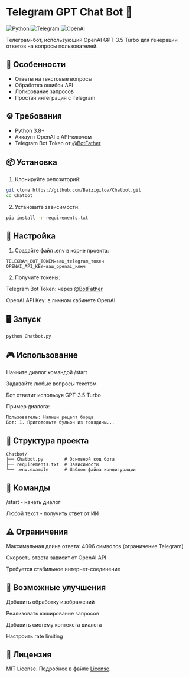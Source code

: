 # Telegram GPT Chat Bot 🤖

[![Python](https://img.shields.io/badge/Python-3.8%2B-blue)](https://python.org)
[![Telegram](https://img.shields.io/badge/Telegram-Bot-blue)](https://core.telegram.org/bots)
[![OpenAI](https://img.shields.io/badge/OpenAI-GPT_3.5-green)](https://openai.com)

Телеграм-бот, использующий OpenAI GPT-3.5 Turbo для генерации ответов на вопросы пользователей.

## 🚀 Особенности
- Ответы на текстовые вопросы
- Обработка ошибок API
- Логирование запросов
- Простая интеграция с Telegram

## ⚙️ Требования
- Python 3.8+
- Аккаунт OpenAI с API-ключом
- Telegram Bot Token от [@BotFather](https://t.me/BotFather)

## 📦 Установка
1. Клонируйте репозиторий:
```bash
git clone https://github.com/Baizigitov/Chatbot.git
cd Chatbot
```
2. Установите зависимости:

```bash
pip install -r requirements.txt
```
## 🔧 Настройка
1. Создайте файл .env в корне проекта:

```env
TELEGRAM_BOT_TOKEN=ваш_telegram_токен
OPENAI_API_KEY=ваш_openai_ключ
```
2. Получите токены:

Telegram Bot Token: через [@BotFather](https://t.me/BotFather)

OpenAI API Key: в личном кабинете OpenAI

## 🖥️ Запуск
```bash
python Chatbot.py
```
## 🎮 Использование
Начните диалог командой /start

Задавайте любые вопросы текстом

Бот ответит используя GPT-3.5 Turbo

Пример диалога:
```
Пользователь: Напиши рецепт борща
Бот: 1. Приготовьте бульон из говядины...
```
## 📝 Структура проекта
```
Chatbot/
├── Chatbot.py        # Основной код бота
├── requirements.txt  # Зависимости
└── .env.example      # Шаблон файла конфигурации
```
## 🔄 Команды
/start - начать диалог

Любой текст - получить ответ от ИИ

## ⚠️ Ограничения
Максимальная длина ответа: 4096 символов (ограничение Telegram)

Скорость ответа зависит от OpenAI API

Требуется стабильное интернет-соединение

## 🌟 Возможные улучшения
Добавить обработку изображений

Реализовать кэширование запросов

Добавить систему контекста диалога

Настроить rate limiting

## 📄 Лицензия
MIT License. Подробнее в файле [License](LICENSE).
